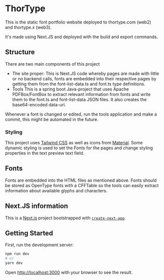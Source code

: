
# ThorType

This is the static font portfolio website deployed to thortype.com (web2) and thortype.x (web3).

It's made using Next.JS and deployed with the build and export commands.

## Structure

There are two main components of this project
- The site proper:
  This is Next.JS code whereby pages are made with little or no backend calls, fonts are embedded into their respective pages by getting them from the font-list-data.ts and font.ts type definitions.
- Tools
  This is a spring boot Java-project that uses Apache PDFBox/FontBox to extract relevant information from fonts and write them to the font.ts and font-list-data JSON files.
  It also creates the base64-encoded data-uri.

Whenever a font is changed or edited, run the tools application and make a commit, this might be automated in the future.

### Styling

This project uses [Tailwind CSS](https://tailwindcss.com/) as well as icons from [Material](https://www.npmjs.com/package/@mui/material).
Some dynamic styling is used to set the Fonts for the pages and change styling properties in the text preview text field.

## Fonts

Fonts are embedded into the HTML files as mentioned above.
Fonts should be stored as OpenType fonts with a CFFTable so the tools can easily extract information about available glyphs and characters.

## Next.JS information

This is a [Next.js](https://nextjs.org/) project bootstrapped with [`create-next-app`](https://github.com/vercel/next.js/tree/canary/packages/create-next-app).

## Getting Started

First, run the development server:

```bash
npm run dev
# or
yarn dev
```

Open [http://localhost:3000](http://localhost:3000) with your browser to see the result.
